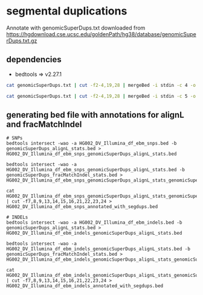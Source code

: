 # segmental duplications

Annotate with genomicSuperDups.txt downloaded from https://hgdownload.cse.ucsc.edu/goldenPath/hg38/database/genomicSuperDups.txt.gz

## dependencies

- bedtools => v2.27.1

``` bash
cat genomicSuperDups.txt | cut -f2-4,19,28 | mergeBed -i stdin -c 4 -o min,max,count,mean > genomicSuperDups_alignL_stats.bed

cat genomicSuperDups.txt | cut -f2-4,19,28 | mergeBed -i stdin -c 5 -o min,max,count,mean > genomicSuperDups_fracMatchIndel_stats.bed
```

## generating bed file with annotations for alignL and fracMatchIndel

```
# SNPs
bedtools intersect -wao -a HG002_DV_Illumina_df_ebm_snps.bed -b genomicSuperDups_alignL_stats.bed > HG002_DV_Illumina_df_ebm_snps_genomicSuperDups_alignL_stats.bed

bedtools intersect -wao -a HG002_DV_Illumina_df_ebm_snps_genomicSuperDups_alignL_stats.bed -b genomicSuperDups_fracMatchIndel_stats.bed > HG002_DV_Illumina_df_ebm_snps_genomicSuperDups_alignL_stats_genomicSuperDups_fracMatchIndel_stats.bed

cat HG002_DV_Illumina_df_ebm_snps_genomicSuperDups_alignL_stats_genomicSuperDups_fracMatchIndel_stats.bed | cut -f7,8,9,13,14,15,16,21,22,23,24 > HG002_DV_Illumina_df_ebm_snps_annotated_with_segdups.bed

# INDELs
bedtools intersect -wao -a HG002_DV_Illumina_df_ebm_indels.bed -b genomicSuperDups_alignL_stats.bed > HG002_DV_Illumina_df_ebm_indels_genomicSuperDups_alignL_stats.bed

bedtools intersect -wao -a HG002_DV_Illumina_df_ebm_indels_genomicSuperDups_alignL_stats.bed -b genomicSuperDups_fracMatchIndel_stats.bed > HG002_DV_Illumina_df_ebm_indels_genomicSuperDups_alignL_stats_genomicSuperDups_fracMatchIndel_stats.bed

cat HG002_DV_Illumina_df_ebm_indels_genomicSuperDups_alignL_stats_genomicSuperDups_fracMatchIndel_stats.bed | cut -f7,8,9,13,14,15,16,21,22,23,24 > HG002_DV_Illumina_df_ebm_indels_annotated_with_segdups.bed
```
